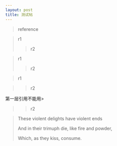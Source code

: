```yaml
---
layout: post
title: 测试帖
---
```

> reference

> r1
>> r2

> r1<br>
>> r2

> r1<br>

>> r2

第一层引用不能用>
>> r2

> These violent delights have violent ends
>
> And in their trimuph die, like fire and powder,
>
> Which, as they kiss, consume.
